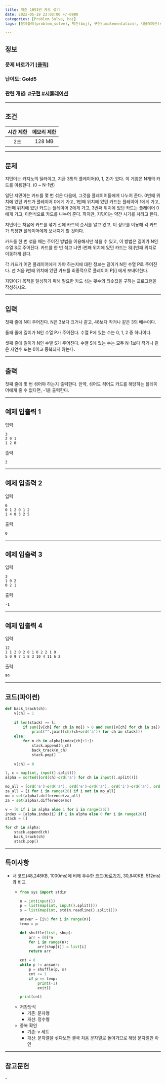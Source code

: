 ```yaml
---
title: 백준 1091번 카드 섞기
date: 2022-05-19 23:08:00 +/-0900
categories: [Problem_Solve, boj]
tags: [문제풀이(problem_solve), 백준(boj), 구현(implementation), 시뮬레이션(simulation)]

---
```

## 정보
### 문제 바로가기 [[클릭](https://www.acmicpc.net/problem/1091)]
### 난이도: Gold5
### 관련 개념: [#구현](https://www.acmicpc.net/problemset?sort=ac_desc&algo=102) [#시뮬레이션](https://www.acmicpc.net/problemset?sort=ac_desc&algo=141) 

---
## 조건

시간 제한|메모리 제한
:---:|:---:
2초|128 MB

---
## 문제
지민이는 카지노의 딜러이고, 지금 3명의 플레이어(0, 1, 2)가 있다. 이 게임은 N개의 카드를 이용한다. (0 ~ N-1번)

일단 지민이는 카드를 몇 번 섞은 다음에, 그것을 플레이어들에게 나누어 준다. 0번째 위치에 있던 카드가 플레이어 0에게 가고, 1번째 위치에 있던 카드는 플레이어 1에게 가고, 2번째 위치에 있던 카드는 플레이어 2에게 가고, 3번째 위치에 있던 카드는 플레이어 0에게 가고, 이런식으로 카드를 나누어 준다. 하지만, 지민이는 약간 사기를 치려고 한다.

지민이는 처음에 카드를 섞기 전에 카드의 순서를 알고 있고, 이 정보를 이용해 각 카드가 특정한 플레이어에게 보내지게 할 것이다.

카드를 한 번 섞을 때는 주어진 방법을 이용해서만 섞을 수 있고, 이 방법은 길이가 N인 수열 S로 주어진다. 카드를 한 번 섞고 나면 i번째 위치에 있던 카드는 S[i]번째 위치로 이동하게 된다.

각 카드가 어떤 플레이어에게 가야 하는지에 대한 정보는 길이가 N인 수열 P로 주어진다. 맨 처음 i번째 위치에 있던 카드를 최종적으로 플레이어 P[i] 에게 보내야한다.

지민이가 목적을 달성하기 위해 필요한 카드 섞는 횟수의 최솟값을 구하는 프로그램을 작성하시오.

---
## 입력
첫째 줄에 N이 주어진다. N은 3보다 크거나 같고, 48보다 작거나 같은 3의 배수이다.

둘째 줄에 길이가 N인 수열 P가 주어진다. 수열 P에 있는 수는 0, 1, 2 중 하나이다.

셋째 줄에 길이가 N인 수열 S가 주어진다. 수열 S에 있는 수는 모두 N-1보다 작거나 같은 자연수 또는 0이고 중복되지 않는다.

---
## 출력
첫째 줄에 몇 번 섞어야 하는지 출력한다. 만약, 섞어도 섞어도 카드를 해당하는 플레이어에게 줄 수 없다면, -1을 출력한다.

---
## 예제 입출력 1
입력
```
3
2 0 1
1 2 0
```

출력
```
2
```

---
## 예제 입출력 2
입력
```
6
0 1 2 0 1 2
1 4 0 3 2 5
```

출력
```
0
```

---
## 예제 입출력 3
입력
```
3
1 0 2
0 2 1
```

출력
```
-1
```

---
## 예제 입출력 4
입력
```
12
1 1 2 0 2 0 1 0 2 2 1 0
5 0 9 7 1 8 3 10 4 11 6 2
```

출력
```
59
```

---
## 코드(파이썬)
```python
def back_track(ch):
    v[ch] = 1
    
    if len(stack) == l:
        if sum([v[ch] for ch in mo]) > 0 and sum([v[ch] for ch in za]) > 1:
            print("".join([chr(ch+ord('a')) for ch in stack]))
    else:
        for n_ch in alpha[index[ch]+1:]:
            stack.append(n_ch)
            back_track(n_ch)
            stack.pop()
            
    v[ch] = 0

l, c = map(int, input().split())
alpha = sorted([ord(ch)-ord('a') for ch in input().split()])

mo_all = [ord('a')-ord('a'), ord('e')-ord('a'), ord('i')-ord('a'), ord('o')-ord('a'), ord('u')-ord('a')]
za_all = [i for i in range(26) if i not in mo_all]
mo = set(alpha).difference(za_all)
za = set(alpha).difference(mo)

v = [0 if i in alpha else 1 for i in range(26)]
index = [alpha.index(i) if i in alpha else 0 for i in range(26)]
stack = []

for ch in alpha:
    stack.append(ch)
    back_track(ch)
    stack.pop()

```

---
## 특이사항
- 내 코드(48,248KB, 1000ms)에 비해 우수한 코드([바로가기](https://www.acmicpc.net/source/40115087), 30,840KB, 512ms)와 비교
  - ```python
    from sys import stdin

    n = int(input())
    p = list(map(int, input().split()))
    s = list(map(int, stdin.readline().split()))

    answer = [i%3 for i in range(n)]
    temp = p

    def shuffle(list, shup):
        arr = [0]*n
        for i in range(n):
            arr[shup[i]] = list[i]
        return arr

    cnt = 0
    while p != answer:
        p = shuffle(p, s)
        cnt += 1
        if p == temp:
            print(-1)
            exit()

    print(cnt)
    ```
  - 저장방식
    - 기존: 문자형
    - 개선: 정수형
  - 중복 확인
    - 기존: v 세트
    - 개선: 문자열을 섞다보면 결국 처음 문자열로 돌아가므로 해당 문자열만 확인

---
## 참고문헌
\-
